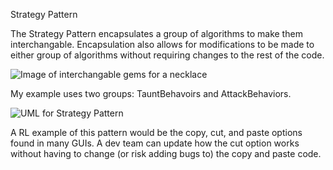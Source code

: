 Strategy Pattern

The Strategy Pattern encapsulates a group of algorithms to make them interchangable.  Encapsulation also allows for modifications to be made to either group of algorithms without requiring changes to the rest of the code. 

![Image of interchangable gems for a necklace](https://user-images.githubusercontent.com/22779199/36817294-a45e41a2-1cae-11e8-9897-c4395df13b10.jpg)

My example uses two groups: TauntBehavoirs and AttackBehaviors.  

![UML for Strategy Pattern](https://user-images.githubusercontent.com/22779199/34685707-42afc408-f477-11e7-9c25-6df959995c58.png)

A RL example of this pattern would be the copy, cut, and paste options found in many GUIs.  A dev team can update how the cut option works without having to change (or risk adding bugs to) the copy and paste code.
